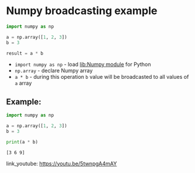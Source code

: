 # Numpy broadcasting example

```python
import numpy as np

a = np.array([1, 2, 3])
b = 3

result = a * b
```

- `import numpy as np` - load [lib:Numpy module](/python-numpy/how-to-install-python-numpy-lib) for Python
- `np.array` - declare Numpy array
- `a * b` - during this operation `b` value will be broadcasted to all values of `a` array

## Example: 
```python
import numpy as np

a = np.array([1, 2, 3])
b = 3

print(a * b)
```
```
[3 6 9]

```

link_youtube: https://youtu.be/5twnpgA4mAY
